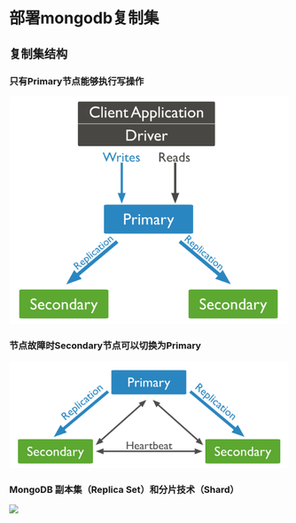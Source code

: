 # 部署mongodb复制集     
##  复制集结构      
### 只有Primary节点能够执行写操作   

<img src="/图库/mongodb架构图0.png">

### 节点故障时Secondary节点可以切换为Primary

<img src="/图库/mongodb架构图1.png">

### MongoDB 副本集（Replica Set）和分片技术（Shard）

<img src="/图库/mongodb架构图2.png">
